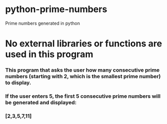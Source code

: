 # python-prime-numbers
Prime numbers generated in python
# No external libraries or functions are used in this program

### This program that asks the user how many consecutive prime numbers (starting with 2, which is the smallest prime number) to display.

### If the user enters 5, the first 5 consecutive prime numbers will be generated and displayed: 
### [2,3,5,7,11]  
